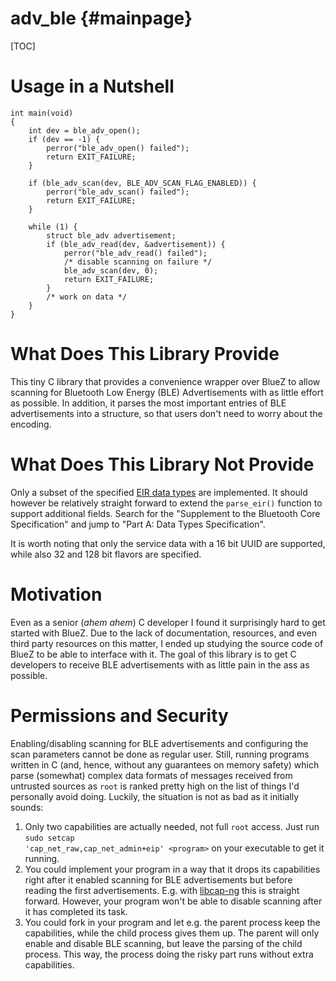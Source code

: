 adv_ble                                                                     {#mainpage}
=======

[TOC]

Usage in a Nutshell
===================

~~~~~~~~~~~~~~~~~~~~~~~~~~~~~~~~~~~~~~~~~~~~~~~~~~~~~~~~~~~~~~~~~~~~~~~~~~~~~~~~~~~~~~~~~~~~~~~~{.c}
int main(void)
{
    int dev = ble_adv_open();
    if (dev == -1) {
        perror("ble_adv_open() failed");
        return EXIT_FAILURE;
    }

    if (ble_adv_scan(dev, BLE_ADV_SCAN_FLAG_ENABLED)) {
        perror("ble_adv_scan() failed");
        return EXIT_FAILURE;
    }

    while (1) {
        struct ble_adv advertisement;
        if (ble_adv_read(dev, &advertisement)) {
            perror("ble_adv_read() failed");
            /* disable scanning on failure */
            ble_adv_scan(dev, 0);
            return EXIT_FAILURE;
        }
        /* work on data */
    }
}
~~~~~~~~~~~~~~~~~~~~~~~~~~~~~~~~~~~~~~~~~~~~~~~~~~~~~~~~~~~~~~~~~~~~~~~~~~~~~~~~~~~~~~~~~~~~~~~~

What Does This Library Provide
==============================

This tiny C library that provides a convenience wrapper over BlueZ to allow scanning for Bluetooth
Low Energy (BLE) Advertisements with as little effort as possible. In addition, it parses the most
important entries of BLE advertisements into a structure, so that users don't need to worry about
the encoding.

What Does This Library Not Provide
==================================

Only a subset of the specified
[EIR data types](https://www.bluetooth.com/specifications/assigned-numbers/generic-access-profile/)
are implemented. It should however be relatively straight forward to extend the `parse_eir()`
function to support additional fields. Search for the "Supplement to the Bluetooth Core
Specification" and jump to "Part A: Data Types Specification".

It is worth noting that only the service data with a 16 bit UUID are supported, while also 32 and
128 bit flavors are specified.

Motivation
==========

Even as a senior (*ahem* *ahem*) C developer I found it surprisingly hard to get started with BlueZ.
Due to the lack of documentation, resources, and even third party resources on this matter, I ended
up studying the source code of BlueZ to be able to interface with it. The goal of this library is
to get C developers to receive BLE advertisements with as little pain in the ass as possible.

Permissions and Security
========================

Enabling/disabling scanning for BLE advertisements and configuring the scan parameters cannot be
done as regular user. Still, running programs written in C (and, hence, without any guarantees
on memory safety) which parse (somewhat) complex data formats of messages received from untrusted
sources as `root` is ranked pretty high on the list of things I'd personally avoid doing. Luckily,
the situation is not as bad as it initially sounds:

1.  Only two capabilities are actually needed, not full `root` access. Just run
    <code>sudo setcap 'cap_net_raw,cap_net_admin+eip' &lt;program&gt;</code> on your executable to
    get it running.
2.  You could implement your program in a way that it drops its capabilities right after it enabled
    scanning for BLE advertisements but before reading the first advertisements. E.g.
    with [libcap-ng](https://people.redhat.com/sgrubb/libcap-ng/) this is straight forward.
    However, your program won't be able to disable scanning after it has completed its task.
3.  You could fork in your program and let e.g. the parent process keep the capabilities, while the
    child process gives them up. The parent will only enable and disable BLE scanning, but leave
    the parsing of the child process. This way, the process doing the risky part runs without extra
    capabilities.
